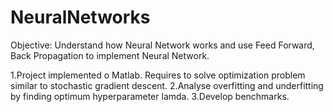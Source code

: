 NeuralNetworks
=============

Objective: Understand how Neural Network works and use Feed Forward, Back Propagation to implement Neural Network.

1.Project implemented o Matlab. Requires to solve optimization problem similar to stochastic gradient descent.
2.Analyse overfitting and underfitting by finding optimum hyperparameter lamda.
3.Develop benchmarks.
